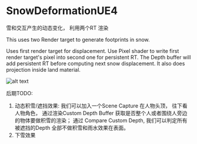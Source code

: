 # SnowDeformationUE4
雪和交互产生的动态变化， 利用两个RT 渲染

This uses two Render target to generate footprints in snow.

Uses first render target for displacement.
Use Pixel shader to write first render target's pixel into second one for persistent RT.
The Depth buffer will add persistent RT before computing next snow displacement.
It also does projection inside land material.

![alt text](https://github.com/tigershan1130/SnowDeformationUE4/blob/master/HighresScreenshot00000.png)

后期TODO:

1. 动态积雪/遮挡效果: 我们可以加入一个Scene Capture 在人物头顶， 往下看人物角色， 通过渲染Custom Depth Buffer 获取是否整个人或者围绕人旁边的物体要做积雪的渲染；
通过 Compare Custom Depth, 我们可以判定所有被遮挡的Depth 全部不做积雪和雨水效果在表面。
2. 下雪效果  



